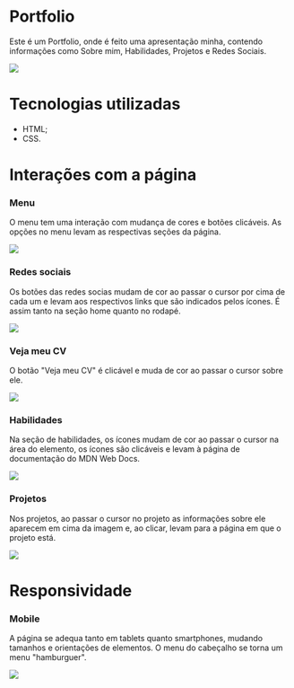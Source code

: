 # Portfolio
Este é um Portfolio, onde é feito uma apresentação minha, contendo informações como Sobre mim, Habilidades, Projetos e Redes Sociais.

<img src="./src/images/portfolio.gif">

# Tecnologias utilizadas
- HTML;
- CSS.

# Interações com a página

### Menu
O menu tem uma interação com mudança de cores e botões clicáveis. As opções no menu levam as respectivas seções da página.

<img src="./src/images/portfolio-menu.gif">

### Redes sociais
Os botões das redes socias mudam de cor ao passar o cursor por cima de cada um e levam aos respectivos links que são indicados pelos ícones. É assim tanto na seção home quanto no rodapé.

<img src="./src/images/portfolio-redes-sociais.gif">


### Veja meu CV
O botão "Veja meu CV" é clicável e muda de cor ao passar o cursor sobre ele.

<img src="./src/images/portfolio-veja-meu-cv.gif">


### Habilidades
Na seção de habilidades, os ícones mudam de cor ao passar o cursor na área do elemento, os ícones são clicáveis e levam à página de documentação do MDN Web Docs.

<img src="./src/images/portfolio-habilidades.gif">

### Projetos
Nos projetos, ao passar o cursor no projeto as informações sobre ele aparecem em cima da imagem e, ao clicar, levam para a página em que o projeto está.

<img src="./src/images/portfolio-projetos.gif">

# Responsividade

### Mobile
A página se adequa tanto em tablets quanto smartphones, mudando tamanhos e orientações de elementos. O menu do cabeçalho se torna um menu "hamburguer".

<img src="./src/images/portfolio-mobile.gif">